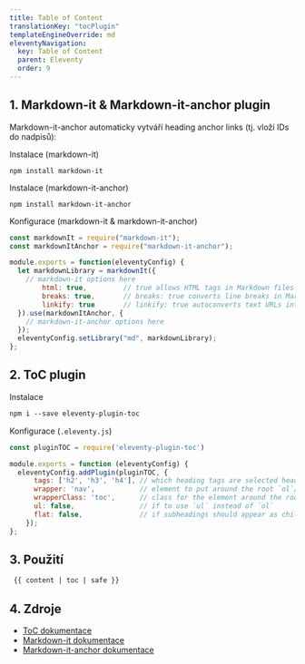 ```yaml
---
title: Table of Content
translationKey: "tocPlugin"
templateEngineOverride: md
eleventyNavigation:
  key: Table of Content
  parent: Eleventy
  order: 9
---
```

## 1. Markdown-it & Markdown-it-anchor plugin
Markdown-it-anchor automaticky vytváří heading anchor links (tj. vloží IDs do nadpisů):

Instalace (markdown-it)
```hmtl
npm install markdown-it
```
Instalace (markdown-it-anchor)
```hmtl
npm install markdown-it-anchor
```

Konfigurace (markdown-it & markdown-it-anchor)
```js
const markdownIt = require("markdown-it");
const markdownItAnchor = require("markdown-it-anchor");

module.exports = function(eleventyConfig) {
  let markdownLibrary = markdownIt({
    // markdown-it options here
        html: true,         // true allows HTML tags in Markdown files
        breaks: true,       // breaks: true converts line breaks in Markdown to <br> in HTML
        linkify: true       // linkify: true autoconverts text URLs into anchor tags
  }).use(markdownItAnchor, {
    // markdown-it-anchor options here
  });
  eleventyConfig.setLibrary("md", markdownLibrary);
};
```
## 2. ToC plugin
Instalace
```html
npm i --save eleventy-plugin-toc
```
Konfigurace (`.eleventy.js`)
```js
const pluginTOC = require('eleventy-plugin-toc')

module.exports = function (eleventyConfig) {
  eleventyConfig.addPlugin(pluginTOC, {
      tags: ['h2', 'h3', 'h4'], // which heading tags are selected headings must each have an ID attribute
      wrapper: 'nav',           // element to put around the root `ol`/`ul`
      wrapperClass: 'toc',      // class for the element around the root `ol`/`ul`
      ul: false,                // if to use `ul` instead of `ol`
      flat: false,              // if subheadings should appear as child of parent or as a sibling
    });
};
```
## 3. Použití
```html
 {{ content | toc | safe }}
```
## 4. Zdroje
- [ToC dokumentace](https://github.com/jdsteinbach/eleventy-plugin-toc)
- [Markdown-it dokumentace](https://github.com/markdown-it/markdown-it)
- [Markdown-it-anchor dokumentace](https://github.com/valeriangalliat/markdown-it-anchor)